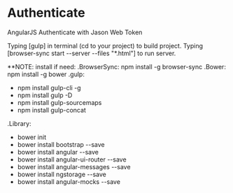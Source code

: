 # Authenticate
AngularJS Authenticate with Jason Web Token

Typing [gulp] in terminal (cd to your project) to build project.
Typing [browser-sync start --server --files "*.html"] to run server.

**NOTE: install if need:
.BrowserSync: npm install -g browser-sync
.Bower: npm install -g bower
.gulp:
 - npm install gulp-cli -g
 - npm install gulp -D
 - npm install gulp-sourcemaps
 - npm install gulp-concat
 
 .Library:
  - bower init
  - bower install bootstrap --save
  - bower install angular --save
  - bower install angular-ui-router --save
  - bower install angular-messages --save
  - bower install ngstorage --save
  - bower install angular-mocks --save
 
